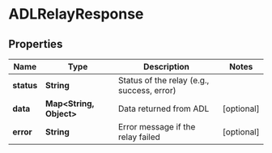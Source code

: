 # ADLRelayResponse

## Properties

| Name       | Type                          | Description                                | Notes      |
|------------|-------------------------------|--------------------------------------------|------------|
| **status** | **String**                    | Status of the relay (e.g., success, error) |            |
| **data**   | **Map&lt;String, Object&gt;** | Data returned from ADL                     | [optional] |
| **error**  | **String**                    | Error message if the relay failed          | [optional] |



